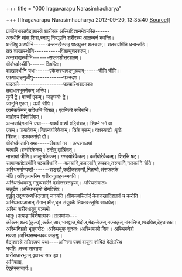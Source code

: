 +++
title = "000 Iragavarapu Narasimhacharya"

+++
[[Iragavarapu Narasimhacharya	2012-09-20, 13:35:40 [Source](https://groups.google.com/g/bvparishat/c/9xYT7KVhgUg)]]



प्राचीनभारतवैद्यशास्त्रे शारीरक अस्थिविज्ञानमेवमस्ति------  
अस्थीनि मांस,शिरा,स्नायु निबद्धानि शरीरस्य आलम्बनं भवन्ति।  
शरीरेषु अस्थीनि------दन्तनखैस्सह षष्ठ्युत्तर शतत्रयम्। शतत्रयमिति धन्वन्तरिः।  
तत्र शाखास्थीनि-----------विंशत्युत्तरशतम्।  
अन्तराद्यस्थीनि-------सप्तदशोत्तरशतम्।  
ग्रीवोर्ध्वास्थीनि------ त्रिषष्ठिः।  
शाखास्थीनि यथा------एकैकस्यामङ्गुळ्याम्------त्रीणि त्रीणि।  
एकपादाङ्गुळीषु-------------पञ्चदश।  
पादतले-------------------पञ्चास्थिशलाकाः  
तदाधारभूतमेकम् अस्थि।  
कूर्चे द्वे। पार्ष्णौ एकम्। जङ्घयोः द्वे।  
जानुनि एकम्। ऊरौ त्रीणि।  
एवमेकस्मिन् सक्थिनि त्रिंशत्। एवमितरे सक्थिनि।  
बाह्वोश्च त्रिंशत्त्रिंशत्।  
अन्तरादिगतानि यथा----पार्श्वे पार्श्वे षट्त्रिंशत्। शिश्ने भगे वा  
एकम्। पायावेकम्।नितम्बयोरेकैकम्। त्रिके एकम्। वक्षस्यष्टौ।पृष्ठे  
त्रिंशत्। उक्थकसंज्ञे द्वौ।  
ग्रीवोर्ध्वगतानि यथा-----ग्रीवायां नव। कण्ठनाड्यां  
चत्वारि।हन्वोरेकैकम्। दन्तेषु द्वात्रिंशत्।  
नासायां त्रीणि। तालुन्येकैकम्। गण्डयोरेकैकम्। कर्णयोरेकैकम्। शिरसि षट्।  
सामान्यतोऽस्थीनि पञ्चविधानि---वलयानि,कपालानि,रुचकाः,तरुणानि,नलकानि चेति।  
अस्थिमर्माण्यष्टौ-------शङ्खौ,कटीकतरुणौ,नितम्बौ,अंसफलके  
चेति।अविकृतमस्थि शरीरानुग्राहकम्भवति।  
अस्थिसंधयस्तु मनुष्यशरीरे दशोत्तरश्तद्वयम्। अस्थिसंघाताः  
चतुर्दश।अस्थिभङ्गो रोगविशेषः।  
वृद्धंतु तद्द्व्यस्थ्यधिदन्तान् जनयति।क्षीणन्त्वसितोदं केशनखादिशतनं च करोति।  
अस्थिक्षयजातान् रोगान् क्षीर,घृत संयुक्तैः तिक्तवस्तुभिः साधयेत्।  
अस्थि शरीरधातुषु पञ्चमो  
धातुः।प्रत्यङ्गविशेषात्मकः।तत्पर्यायाः---कीकस,शल्य(कुल्य),कर्कर,सार,भारद्वाज,मेदोज,मेदस्तेजस्,मज्जकृत्,मांसलिप्त,श्वदयित,देहधारकः।  
अस्थिनिग्रहो भृङ्गरीटः।अस्थिभुक् शुनकः।अस्थिमाली शिवः। अस्थिस्नेहो  
मज्जा।अस्थिसम्बन्धकः कङ्गुः।  
वैद्यशास्त्रे तन्निरूपणं यथा----अग्निना पक्वं वायुना शोषितं मेदोऽस्थि  
भवति।तच्च सारतया  
शरीराधारभूतम् वृक्षस्य सार इव।  
अभिवाद्य,  
ऐएन्नेस्साचार्यः।  

